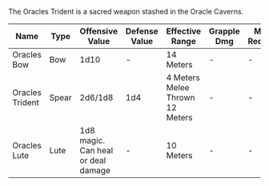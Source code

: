 The Oracles Trident is a sacred weapon stashed in the Oracle Caverns.

| Name            | Type  | Offensive Value                       | Defense Value | Effective Range                  | Grapple Dmg | Might Required | Attacks Left |
| --------------- | ----- | ------------------------------------- | ------------- | -------------------------------- | ----------- | -------------- | ------------ |
| Oracles Bow     | Bow   | 1d10                                  | -             | 14 Meters                        | -           | -              | 5            |
| Oracles Trident | Spear | 2d6/1d8                               | 1d4           | 4 Meters Melee  Thrown 12 Meters | -           | -              | 5            |
| Oracles Lute    | Lute  | 1d8 magic.<br>Can heal or deal damage | -             | 10 Meters                        | -           | -              | 3            |

